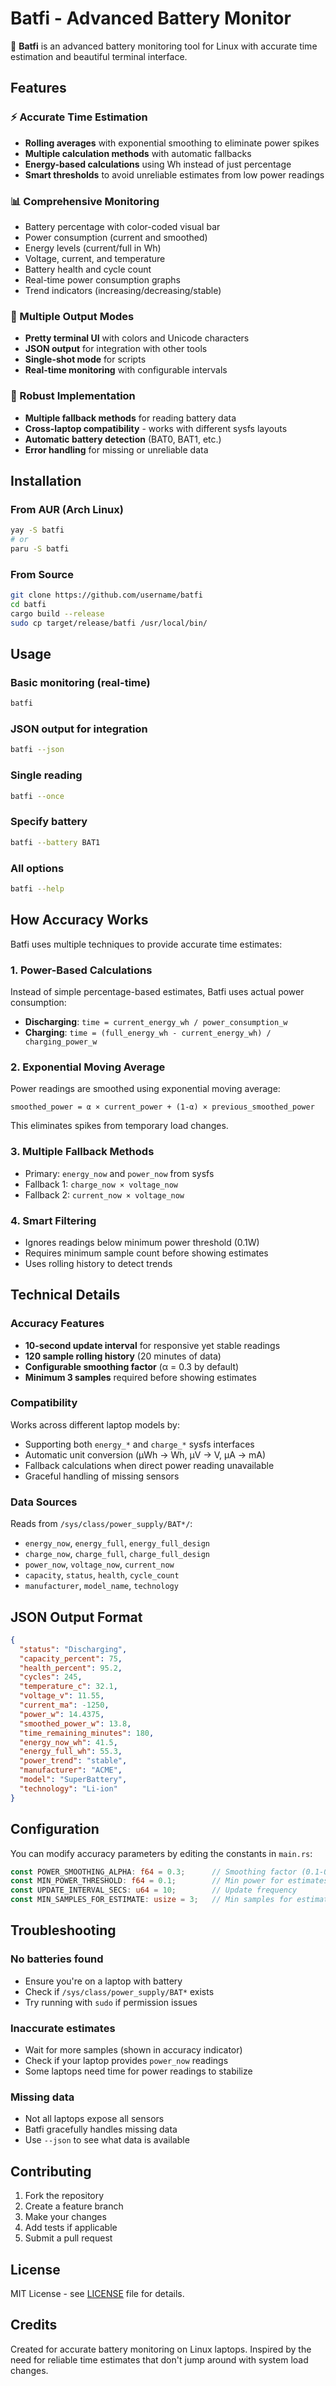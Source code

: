 # Batfi - Advanced Battery Monitor

🔋 **Batfi** is an advanced battery monitoring tool for Linux with accurate time estimation and beautiful terminal interface.

## Features

### ⚡ Accurate Time Estimation
- **Rolling averages** with exponential smoothing to eliminate power spikes
- **Multiple calculation methods** with automatic fallbacks
- **Energy-based calculations** using Wh instead of just percentage
- **Smart thresholds** to avoid unreliable estimates from low power readings

### 📊 Comprehensive Monitoring
- Battery percentage with color-coded visual bar
- Power consumption (current and smoothed)
- Energy levels (current/full in Wh)
- Voltage, current, and temperature
- Battery health and cycle count
- Real-time power consumption graphs
- Trend indicators (increasing/decreasing/stable)

### 🎯 Multiple Output Modes
- **Pretty terminal UI** with colors and Unicode characters
- **JSON output** for integration with other tools
- **Single-shot mode** for scripts
- **Real-time monitoring** with configurable intervals

### 🔧 Robust Implementation
- **Multiple fallback methods** for reading battery data
- **Cross-laptop compatibility** - works with different sysfs layouts
- **Automatic battery detection** (BAT0, BAT1, etc.)
- **Error handling** for missing or unreliable data

## Installation

### From AUR (Arch Linux)
```bash
yay -S batfi
# or
paru -S batfi
```

### From Source
```bash
git clone https://github.com/username/batfi
cd batfi
cargo build --release
sudo cp target/release/batfi /usr/local/bin/
```

## Usage

### Basic monitoring (real-time)
```bash
batfi
```

### JSON output for integration
```bash
batfi --json
```

### Single reading
```bash
batfi --once
```

### Specify battery
```bash
batfi --battery BAT1
```

### All options
```bash
batfi --help
```

## How Accuracy Works

Batfi uses multiple techniques to provide accurate time estimates:

### 1. Power-Based Calculations
Instead of simple percentage-based estimates, Batfi uses actual power consumption:
- **Discharging**: `time = current_energy_wh / power_consumption_w`
- **Charging**: `time = (full_energy_wh - current_energy_wh) / charging_power_w`

### 2. Exponential Moving Average
Power readings are smoothed using exponential moving average:
```
smoothed_power = α × current_power + (1-α) × previous_smoothed_power
```
This eliminates spikes from temporary load changes.

### 3. Multiple Fallback Methods
- Primary: `energy_now` and `power_now` from sysfs
- Fallback 1: `charge_now × voltage_now` 
- Fallback 2: `current_now × voltage_now`

### 4. Smart Filtering
- Ignores readings below minimum power threshold (0.1W)
- Requires minimum sample count before showing estimates
- Uses rolling history to detect trends

## Technical Details

### Accuracy Features
- **10-second update interval** for responsive yet stable readings
- **120 sample rolling history** (20 minutes of data)
- **Configurable smoothing factor** (α = 0.3 by default)
- **Minimum 3 samples** required before showing estimates

### Compatibility
Works across different laptop models by:
- Supporting both `energy_*` and `charge_*` sysfs interfaces
- Automatic unit conversion (µWh → Wh, µV → V, µA → mA)
- Fallback calculations when direct power reading unavailable
- Graceful handling of missing sensors

### Data Sources
Reads from `/sys/class/power_supply/BAT*/`:
- `energy_now`, `energy_full`, `energy_full_design`
- `charge_now`, `charge_full`, `charge_full_design` 
- `power_now`, `voltage_now`, `current_now`
- `capacity`, `status`, `health`, `cycle_count`
- `manufacturer`, `model_name`, `technology`

## JSON Output Format

```json
{
  "status": "Discharging",
  "capacity_percent": 75,
  "health_percent": 95.2,
  "cycles": 245,
  "temperature_c": 32.1,
  "voltage_v": 11.55,
  "current_ma": -1250,
  "power_w": 14.4375,
  "smoothed_power_w": 13.8,
  "time_remaining_minutes": 180,
  "energy_now_wh": 41.5,
  "energy_full_wh": 55.3,
  "power_trend": "stable",
  "manufacturer": "ACME",
  "model": "SuperBattery",
  "technology": "Li-ion"
}
```

## Configuration

You can modify accuracy parameters by editing the constants in `main.rs`:

```rust
const POWER_SMOOTHING_ALPHA: f64 = 0.3;      // Smoothing factor (0.1-0.5)
const MIN_POWER_THRESHOLD: f64 = 0.1;        // Min power for estimates (W)
const UPDATE_INTERVAL_SECS: u64 = 10;        // Update frequency
const MIN_SAMPLES_FOR_ESTIMATE: usize = 3;   // Min samples for estimate
```

## Troubleshooting

### No batteries found
- Ensure you're on a laptop with battery
- Check if `/sys/class/power_supply/BAT*` exists
- Try running with `sudo` if permission issues

### Inaccurate estimates
- Wait for more samples (shown in accuracy indicator)
- Check if your laptop provides `power_now` readings
- Some laptops need time for power readings to stabilize

### Missing data
- Not all laptops expose all sensors
- Batfi gracefully handles missing data
- Use `--json` to see what data is available

## Contributing

1. Fork the repository
2. Create a feature branch
3. Make your changes
4. Add tests if applicable
5. Submit a pull request

## License

MIT License - see [LICENSE](LICENSE) file for details.

## Credits

Created for accurate battery monitoring on Linux laptops. Inspired by the need for reliable time estimates that don't jump around with system load changes.
